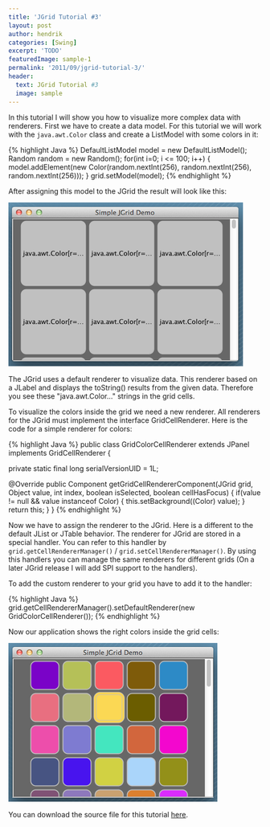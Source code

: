 ```yaml
---
title: 'JGrid Tutorial #3'
layout: post
author: hendrik
categories: [Swing]
excerpt: 'TODO'
featuredImage: sample-1
permalink: '2011/09/jgrid-tutorial-3/'
header:
  text: JGrid Tutorial #3
  image: sample
---
```

In this tutorial I will show you how to visualize more complex data with renderers. First we have to create a data model. For this tutorial we will work with the `java.awt.Color` class and create a ListModel with some colors in it:

{% highlight Java %}
DefaultListModel model = new DefaultListModel();
Random random = new Random();
for(int i=0; i <= 100; i++) {
model.addElement(new Color(random.nextInt(256), random.nextInt(256), random.nextInt(256)));
}
grid.setModel(model);
{% endhighlight %}

After assigning this model to the JGrid the result will look like this:

![Tutorial3](/assets/posts/guigarage-legacy/Tutorial3-1.png)

The JGrid uses a default renderer to visualize data. This renderer based on a JLabel and displays the toString() results from the given data. Therefore you see these "java.awt.Color..." strings in the grid cells.

To visualize the colors inside the grid we need a new renderer. All renderers for the JGrid must implement the interface GridCellRenderer. Here is the code for a simple renderer for colors:

{% highlight Java %}
public class GridColorCellRenderer extends JPanel implements GridCellRenderer {

  private static final long serialVersionUID = 1L;

  @Override
  public Component getGridCellRendererComponent(JGrid grid, Object value, int index, boolean isSelected, boolean cellHasFocus) {
    if(value != null && value instanceof Color) {
      this.setBackground((Color) value);
    }
    return this;
  }
}
{% endhighlight %}

Now we have to assign the renderer to the JGrid. Here is a different to the default JList or JTable behavior. The renderer for JGrid are stored in a special handler. You can refer to this handler by `grid.getCellRendererManager()` / `grid.setCellRendererManager()`. By using this handlers you can manage the same renderers for different grids (On a later JGrid release I will add SPI support to the handlers).

To add the custom renderer to your grid you have to add it to the handler:

{% highlight Java %}
grid.getCellRendererManager().setDefaultRenderer(new GridColorCellRenderer());
{% endhighlight %}

Now our application shows the right colors inside the grid cells:

![Tutorial3](/assets/posts/guigarage-legacy/Tutorial3-2.png)

You can download the source file for this tutorial [here](/assets/downloads/jgrid/tutorial3.java).
